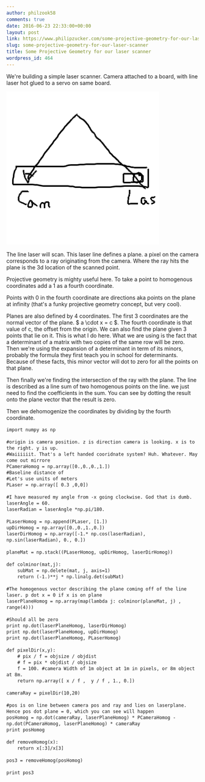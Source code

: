 ```yaml
---
author: philzook58
comments: true
date: 2016-06-23 22:33:00+00:00
layout: post
link: https://www.philipzucker.com/some-projective-geometry-for-our-laser-scanner/
slug: some-projective-geometry-for-our-laser-scanner
title: Some Projective Geometry for our laser scanner
wordpress_id: 464
---
```


We're building a simple laser scanner. Camera attached to a board, with line laser hot glued to a servo on same board.

![](/assets/Thu-Jun-23-2016-182606-GMT-0400-EDT.png)

The line laser will scan. This laser line defines a plane. a pixel on the camera corresponds to a ray originating from the camera. Where the ray hits the plane is the 3d location of the scanned point.

Projective geometry is mighty useful here. To take a point to homogenous coordinates add a 1 as a fourth coordinate.

Points with 0 in the fourth coordinate are directions aka points on the plane at infinity (that's a funky projective geometry concept, but very cool).

Planes are also defined by 4 coordinates. The first 3 coordinates are the normal vector of the plane. $ a \cdot x = c $. The fourth coordinate is that value of c, the offset from the origin. We can also find the plane given 3 points that lie on it. This is what I do here. What we are using is the fact that a determinant of a matrix with two copies of the same row will be zero. Then we're using the expansion of a determinant in term of its minors, probably the formula they first teach you in school for determinants. Because of these facts, this minor vector will dot to zero for all the points on that plane.

Then finally we're finding the intersection of the ray with the plane. The line is described as a line sum of two homogenous points on the line. we just need to find the coefficients in the sum. You can see by dotting the result onto the plane vector that the result is zero.

Then we dehomogenize the coordinates by dividing by the fourth coordinate.





    
    import numpy as np
    
    #origin is camera position. z is direction camera is looking. x is to the right. y is up.
    #Waiiiiiit. That's a left handed cooridnate system? Huh. Whatever. May come out mirrore
    PCameraHomog = np.array([0.,0.,0.,1.])
    #Baseline distance of 
    #Let's use units of meters
    PLaser = np.array([ 0.3 ,0,0])
    
    #I have measured my angle from -x going clockwise. God that is dumb.
    laserAngle = 60.
    laserRadian = laserAngle *np.pi/180.
    
    PLaserHomog = np.append(PLaser, [1.])
    upDirHomog = np.array([0.,0.,1.,0.])
    laserDirHomog = np.array([-1.* np.cos(laserRadian), np.sin(laserRadian), 0., 0.])
    
    planeMat = np.stack((PLaserHomog, upDirHomog, laserDirHomog))
    
    def colminor(mat,j):
    	subMat = np.delete(mat, j, axis=1)
    	return (-1.)**j * np.linalg.det(subMat)
    
    #The homogenous vector describing the plane coming off of the line laser. p dot x = 0 if x is on plane
    laserPlaneHomog = np.array(map(lambda j: colminor(planeMat, j) , range(4)))
    
    #Should all be zero
    print np.dot(laserPlaneHomog, laserDirHomog)
    print np.dot(laserPlaneHomog, upDirHomog)
    print np.dot(laserPlaneHomog, PLaserHomog)
    
    def pixelDir(x,y):
    	# pix / f = objsize / objdist
    	# f = pix * objdist / objsize
    	f = 100. #camera Width of 1m object at 1m in pixels, or 8m object at 8m. 
    	return np.array([ x / f ,  y / f , 1., 0.])
    
    cameraRay = pixelDir(10,20)
    
    #pos is on line between camera pos and ray and lies on laserplane. Hence pos dot plane = 0, which you can see will happen
    posHomog = np.dot(cameraRay, laserPlaneHomog) * PCameraHomog - np.dot(PCameraHomog, laserPlaneHomog) * cameraRay
    print posHomog
    
    def removeHomog(x):
    	return x[:3]/x[3]
    
    pos3 = removeHomog(posHomog)
    
    print pos3
    
    
    







